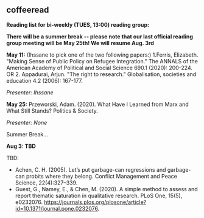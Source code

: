 ## coffeeread

**Reading list for bi-weekly (TUES, 13:00) reading group:**

**There will be a summer break -- please note that our last official reading group meeting will be May 25th! We will resume Aug. 3rd**

**May 11:** (Ihssane to pick one of the two following papers:)
1.Ferris, Elizabeth. "Making Sense of Public Policy on Refugee Integration." The ANNALS of the American Academy of Political and Social Science 690.1 (2020): 200-224.
OR
2. Appadurai, Arjun. "The right to research." Globalisation, societies and education 4.2 (2006): 167-177.

*Presenter: Ihssane*

**May 25:** Przeworski, Adam. (2020). What Have I Learned from Marx and What Still Stands? Politics & Society.

*Presenter: None*

Summer Break...

**Aug 3: TBD**


TBD: 

* Achen, C. H. (2005). Let’s put garbage-can regressions and garbage-can probits where they belong. Conflict Management and Peace Science, 22(4):327–339.
* Guest, G., Namey, E., & Chen, M. (2020). A simple method to assess and report thematic saturation in qualitative research. PLoS One, 15(5), e0232076. https://journals.plos.org/plosone/article?id=10.1371/journal.pone.0232076.
